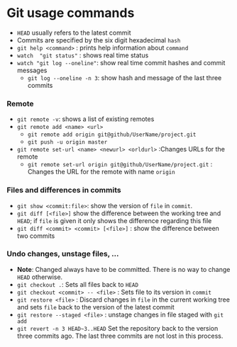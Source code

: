 # Git usage commands

* `HEAD` usually refers to the latest commit
* Commits are specified by the six digit hexadecimal `hash`
* `git help <command>` : prints help information about `command`
* `watch  "git status"` : shows real time status
* `watch "git log --oneline"`: show real time commit hashes and commit messages
  * `git log --oneline -n 3`: show hash and message of the last three commits

### Remote

* `git remote -v`: shows a list of existing remotes
* `git remote add <name> <url>`
  *  `git remote add origin git@github/UserName/project.git`
  *  `git push -u origin master`
* `git remote set-url <name> <newurl> <orldurl>` :Changes URLs for the remote
  *  `git remote set-url origin git@github/UserName/project.git` : Changes the URL for the remote with name `origin`

### Files and differences in commits

* `git show <commit:file>`: show the version of `file` in `commit`.
* `git diff [<file>]` show the difference between the working tree and `HEAD`; if `file` is given it only shows the difference regarding this file
* `git diff <commit> <commit> [<file>]` : show the difference between two commits

### Undo changes, unstage files, ...
* **Note**: Changed always have to be committed. There is no way to change `HEAD` otherwise.
* `git checkout .`: Sets all files back to `HEAD`
* `git checkout <commit> -- <file>` : Sets file to its version in `commit`
* `git restore <file>` : Discard changes in `file` in the current working tree and sets `file` back to the version of the latest commit
* `git restore --staged <file>` : unstage changes in file staged with `git add`
* `git revert -n 3 HEAD~3..HEAD` Set the repository back to the version three commits ago. The last three commits are not lost in this process.
